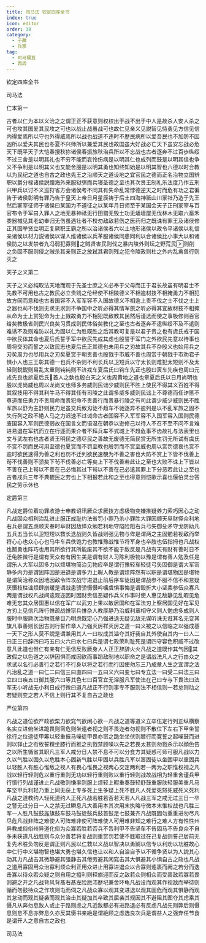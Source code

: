 ```yaml
---
title: 司马法 钦定四库全书
index: true
icon: editor
order: 38
category:
  - 子藏
  - 兵家
tag:
  - 司马穰苴
  - 西周
---
```


钦定四库全书  

司马法  

仁本第一  

古者以仁为本以义治之之谓正正不获意则权权出于战不出于中人是故杀人安人杀之可也攻其国爱其民攻之可也以战止战虽战可也故仁见亲义见説智见恃勇见方信见信内得爱焉所以守也外得威焉所以战也战道不违时不歴民病所以爱吾民也不加防不因凶所以爱夫其民也冬夏不兴师所以兼爱其民也故国虽大好战必亡天下虽安忘战必危天下既平天子大恺春搜秋狝诸侯春振旅秋治兵所以不忘战也古者逐奔不过百歩纵绥不过三舍是以明其礼也不穷不能而哀怜伤病是以明其仁也成列而鼓是以明其信也争义不争利是以明其义也又能舍服是以明其勇也知终知始是以明其智也六德以时合教以为民纪之道也自古之政也先王之治顺天之道设地之宜官民之德而正名治物立国辨职以爵分禄诸侯説懐海外来服狱弭而兵寝圣德之至也其次贤王制礼乐法度乃作五刑兴甲兵以讨不义巡狩省方会诸侯考不同其有失命乱常悖德逆天之时而危有功之君徧告于诸侯彰明有罪乃告于皇天上帝日月星辰祷于后土四海神祗山川冡社乃造于先王然后冢宰征师于诸侯曰某国为不道征之以某年月日师至于某国会天子正刑冡宰与百官布令于军曰入罪人之地无暴神祗无行田猎无毁土功无燔墙屋无伐林木无取六畜禾黍器械见其老幼奉归无伤虽遇壮者不校勿敌敌若伤之医药归之既诛有罪王及诸侯修正其国举贤立明正复厥职王霸之所以治诸侯者六以土地形诸侯以政令平诸侯以礼信亲诸侯以材力説诸侯以谋人维诸侯以兵革服诸侯同患同利以合诸侯比小事大以和诸侯防之以发禁者九冯弱犯寡则之贼贤害民则伐之暴内陵外则坛之野荒民则削之负固不服则侵之贼杀其亲则正之放弑其君则残之犯令陵政则杜之外内乱禽兽行则灭之  

天子之义第二  

天子之义必纯取法天地而观于先圣士庶之义必奉于父母而正于君长故虽有明君士不先教不可用也古之教民必立贵贱之伦经使不相陵德义不相逾材技不相掩勇力不相犯故方同而意和也古者国容不入军军容不入国故德义不相逾上贵不伐之士不伐之士上之器也茍不伐则无求无求则不争国中之听必得其情军旅之听必得其宜故材技不相掩从命为士上赏犯命为士上戮故勇力不相犯既致教其民然后谨选而使之事极修则百官给矣教极省则民兴良矣习贯成则民体俗矣教化之至也古者逐奔不逺纵绥不及不逺则难诱不及则难防以礼为固以仁为胜既胜之后其教可复是以君子贵之也有虞氏戒于国中欲民体其命也夏后氏誓于军中欲民先成其虑也殷誓于军门之外欲民先意以待事也周将交刃而誓之以致民志也夏后氏正其德也未用兵之刃故其兵不杂殷义也始用兵之刃矣周力也尽用兵之刃矣夏赏于朝贵善也殷戮于市威不善也周赏于朝戮于市劝君子惧小人也三王彰其德一也兵不杂则不利长兵以卫短兵以守太长则难犯太短则不及太轻则鋭鋭则易乱太重则钝钝则不济戎车夏后氏曰钩车先正也殷曰寅车先疾也周曰元戎先良也旂夏后氏首人之埶也殷白天之义也周黄地之道也章夏后氏以日月尚明也殷以虎尚威也周以龙尚文也师多务威则民诎少威则民不胜上使民不得其义百姓不得其叙技用不得其利牛马不得其任有司陵之此谓多威多威则民诎上不尊德而任诈慝不尊道而任勇力不贵用命而贵犯命不贵善行而贵暴行陵之有司此谓少威少威则民不胜军旅以舒为主舒则民力足虽交兵致刄徒不趋车不驰逐奔不逾列是以不乱军旅之固不失行列之政不絶人马之力迟速不过诫命古者国容不入军军容不入国军容入国则民德废国容入军则民德弱故在国言文而语温在朝恭以逊修己以待人不召不至不问不言难进易退在军抗而立在行逐而果介者不拜兵车不式城上不趋危事不齿故礼与法表里也文与武左右也古者贤王明民之德尽民之善故无废德无简民赏无所生罚无所试有虞氏不赏不罚而民可用至德也夏赏而不罚至教也殷罚而不赏至威也周以赏罚德衰也赏不逾时欲民速得为善之利也罚不迁列欲民速覩为不善之害也大防不赏上下皆不伐善上茍不伐善则不骄矣下茍不伐善必亡等矣上下不伐善若此让之至也大败不诛上下皆以不善在己上茍以不善在己必悔其过下茍以不善在己必逺其罪上下分恶若此让之至也古者戍兵三年不典覩民之劳也上下相报若此和之至也得意则恺歌示喜也偃伯灵台答民之劳示休也  

定爵第三  

凡战定爵位着功罪收游士申教诏讯厥众求厥技方虑极物变嫌推疑养力索巧因心之动凡战固众相利治乱进止服正成耻约法省罚小罪乃杀小罪胜大罪因顺天阜财怿众利地右兵是谓五虑顺天奉时阜财因敌怿众勉若利地守隘险阻右兵弓矢御殳矛守戈防助凡五兵五当长以卫短短以救长迭战则久皆战则强见物与侔是谓两之主固勉若视敌而举将心心也众心心也马牛车兵佚饱力也教惟豫战惟节将军身也卒肢也伍指拇也凡战权也鬭勇也阵巧也用其所欲行其所能废其不欲不能于敌反是凡战有天有财有善时日不迁龟胜微行是谓有天众有有因生美是谓有财人习陈利极物以豫是谓有善人勉及任是谓乐人大军以固多力以烦堪物简治见物应卒是谓行豫轻车轻徒弓矢固御是谓大军宻静多内力是谓固阵因是进退是谓多力上暇人教是谓烦阵然有以职是谓堪物因是堪物是谓简治称众因地因敌令阵攻战守进退止前后序车徒因是谓战参不服不信不和怠疑厌慑枝柱诎烦肆崩缓是谓战患骄骄慑慑吟嚝虞惧事悔是谓毁折大小坚柔参伍众寡凡两是谓战权凡战间逺观迩因时因财贵信恶疑作兵义作事时使人惠见敌静见乱暇见危难无忘其众居国惠以信在军广以武刃上果以敏居国和在军法刃上察居国见好在军见方刃上见信凡阵行惟疏战惟宻兵惟杂人教厚静乃治威利章相守义则人勉虑多成则人服时中服厥次治物既章目乃明虑既定心乃强进退无疑见敌无谋听诛无诳其名无变其旗凡事善则长因古则行誓作章人乃强灭厉祥灭厉之道一曰义被之以信临之以强成基一天下之形人莫不説是谓兼用其人一曰权成其溢夺其好我自其外使自其内一曰人二曰正三曰辞四曰巧五曰火六曰水七曰兵是谓七政荣利耻死是谓四守容色积威不过改意凡此道也惟仁有亲有仁无信反败厥身人人正正辞辞火火凡战之道既作其气因其政假之以色道之以辞因惧而戒因欲而事蹈敌制地以职命之是谓战法凡人之行由众之求试以名行必善行之若行不行身以将之若行而行因使勿忘三乃成章人生之宜谓之法凡治乱之道一曰仁二曰信三曰直四曰一五曰义六曰变七曰专立法一曰受二曰法三曰立四曰疾五曰御其服六曰等其色七曰百官宜无淫服凡军使法在己曰专与下畏法曰法军无小听战无小利日成行微曰道凡战正不行则事专不服则法不相信则一若怠则动之若疑则变之若人不信上则行其不复自古之政也  

严位第四  

凡战之道位欲严政欲栗力欲窕气欲闲心欲一凡战之道等道义立卒伍定行列正纵横察名实立进俯坐进跪畏则宻危则坐逺者视之则不畏迩者勿视则不散位下左右下甲坐誓徐行之位逮徒甲筹以轻重振马噪徒甲畏亦宻之跪坐坐伏则膝行而寛誓之起噪鼓而进则以铎止之衔枚誓糗坐膝行而推之执戮禁顾噪以先之若畏太甚则勿戮杀示以顔色告之以所生循省其职凡三军人戒分日人禁不息不可以分食方其疑惑可师可服凡战以力久以气胜以固久以危胜本心固新气胜以甲固以兵胜凡军以宻固徒以坐固甲以重固兵以轻胜人有胜心惟敌之视人有畏心惟畏之视两心交定两利若一两为之职惟权视之凡战以轻行轻则危以重行重则无功以轻行重则败以重行轻则战故战相为轻重舍谨兵甲行慎行列战谨进止凡战敬则慊率则服上烦轻上暇重奏鼓轻舒鼓重服肤轻服美重凡马车坚甲兵利轻乃重上同无获上专多死上生多疑上死不胜凡人死爱死怒死威死义死利凡战之道教约人轻死道约人正死凡战若胜若否若天若人凡战三军之戒无过三日一卒之警无过分日一人之禁无过瞬息凡大善用本其次用末执略守微本末惟权战也凡胜三军一人胜凡鼔鼓旌旗鼔车鼓马鼔徒鼔兵鼔首鼔足七鼓兼齐凡战既固勿重重进勿尽凡尽危凡战非阵之难使人可阵难非使可阵难使人可用难非知之难行之难人方有性性州异教成俗俗州异道化俗为众寡若胜若否兵不吿利甲不告坚车不告固马不告良众不自多未获道凡战胜则与众分善若将复战则重赏罚若使不胜取过在己复战则誓己居前无复先术胜负勿反是谓正则凡民以仁救以义战以智决以勇鬭以信专以利劝以功胜故心中仁行中义堪物智也堪大勇也堪久信也让以和人自洽自予以不循争贤以为人説其心効其力凡战击其微静避其强静击其倦劳避其闲窕击其大惧避其小惧自古之政也凡战之道用寡固用众治寡利烦众利正用众进止用寡进退众以合寡则逺裹而阙之若分而迭击寡以待众若众疑之则自用之擅利则释旗迎而反之敌若众则相众而受裹敌若寡若畏则避之开之凡战背风背髙右髙左险厯沛歴圮兼舍环龟凡战设而观其作视敌而举待则循而勿鼓待众之作攻则屯而伺之凡战众寡以观其变进退以观其固危而观其惧静而观其怠动而观其疑袭而观其治击其疑加其卒致其屈袭其规因其不避阻其图夺其虑乘其慑凡从奔勿息敌人或止于路则虑之凡近敌都必有进路退必有反虑凡战先则弊后则慑息则怠不息亦弊息久亦反其慑书亲絶是谓絶顾之虑选良次兵是谓益人之强弃任节食是谓开人之意自古之政也  

司马法  
